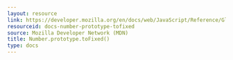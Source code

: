 ```yaml
---
layout: resource
link: https://developer.mozilla.org/en/docs/web/JavaScript/Reference/Global_Objects/Number/toFixed
resourceid: docs-number-prototype-tofixed
source: Mozilla Developer Network (MDN)
title: Number.prototype.toFixed()
type: docs
---
```



